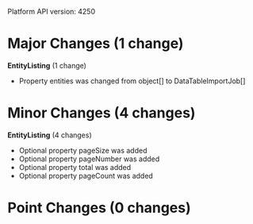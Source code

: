 Platform API version: 4250


# Major Changes (1 change)

**EntityListing** (1 change)

* Property entities was changed from object[] to DataTableImportJob[]


# Minor Changes (4 changes)

**EntityListing** (4 changes)

* Optional property pageSize was added
* Optional property pageNumber was added
* Optional property total was added
* Optional property pageCount was added


# Point Changes (0 changes)
